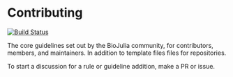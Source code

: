 # Contributing

[![Build Status](https://travis-ci.org/BioJulia/Contributing.svg?branch=master)](https://travis-ci.org/BioJulia/Contributing)

The core guidelines set out by the BioJulia community, for contributors, members,
and maintainers. In addition to template files files for repositories.

To start a discussion for a rule or guideline addition, make a PR or issue.
